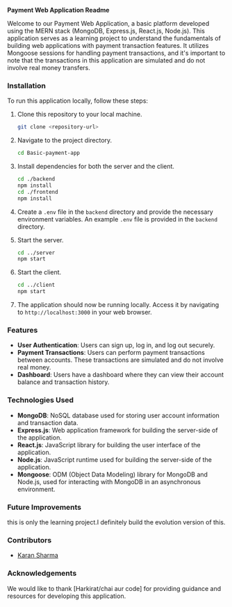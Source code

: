 **Payment Web Application Readme**

Welcome to our Payment Web Application, a basic platform developed using the MERN stack (MongoDB, Express.js, React.js, Node.js). This application serves as a learning project to understand the fundamentals of building web applications with payment transaction features. It utilizes Mongoose sessions for handling payment transactions, and it's important to note that the transactions in this application are simulated and do not involve real money transfers.

### Installation

To run this application locally, follow these steps:

1. Clone this repository to your local machine.

   ```bash
   git clone <repository-url>
   ```

2. Navigate to the project directory.

   ```bash
   cd Basic-payment-app
   ```

3. Install dependencies for both the server and the client.

   ```bash
   cd ./backend
   npm install
   cd ./frontend
   npm install
   ```

4. Create a `.env` file in the `backend` directory and provide the necessary environment variables. An example `.env` file is provided in the `backend` directory.

5. Start the server.

   ```bash
   cd ../server
   npm start
   ```

6. Start the client.

   ```bash
   cd ../client
   npm start
   ```

7. The application should now be running locally. Access it by navigating to `http://localhost:3000` in your web browser.

### Features

- **User Authentication**: Users can sign up, log in, and log out securely.
- **Payment Transactions**: Users can perform payment transactions between accounts. These transactions are simulated and do not involve real money.
- **Dashboard**: Users have a dashboard where they can view their account balance and transaction history.

### Technologies Used

- **MongoDB**: NoSQL database used for storing user account information and transaction data.
- **Express.js**: Web application framework for building the server-side of the application.
- **React.js**: JavaScript library for building the user interface of the application.
- **Node.js**: JavaScript runtime used for building the server-side of the application.
- **Mongoose**: ODM (Object Data Modeling) library for MongoDB and Node.js, used for interacting with MongoDB in an asynchronous environment.

### Future Improvements

this is only the learning project.I definitely build the evolution version of this.

### Contributors

- [Karan Sharma](https://github.com/walkerbuddy01)
  
### Acknowledgements

We would like to thank [Harkirat/chai aur code] for providing guidance and resources for developing this application.
